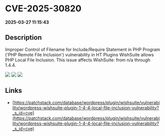 # CVE-2025-30820

**2025-03-27 11:15:43**

## Description
Improper Control of Filename for Include/Require Statement in PHP Program ('PHP Remote File Inclusion') vulnerability in HT Plugins WishSuite allows PHP Local File Inclusion. This issue affects WishSuite: from n/a through 1.4.4.

![](https://img.shields.io/static/v1?label=Score&message=7.5&color=red)
![](https://img.shields.io/static/v1?label=Severity&message=HIGH&color=red)
![](https://img.shields.io/static/v1?label=CWE&message=RFI&color=green)

## Links
- [https://patchstack.com/database/wordpress/plugin/wishsuite/vulnerability/wordpress-wishsuite-plugin-1-4-4-local-file-inclusion-vulnerability?_s_id=cve](https://patchstack.com/database/wordpress/plugin/wishsuite/vulnerability/wordpress-wishsuite-plugin-1-4-4-local-file-inclusion-vulnerability?_s_id=cve)
